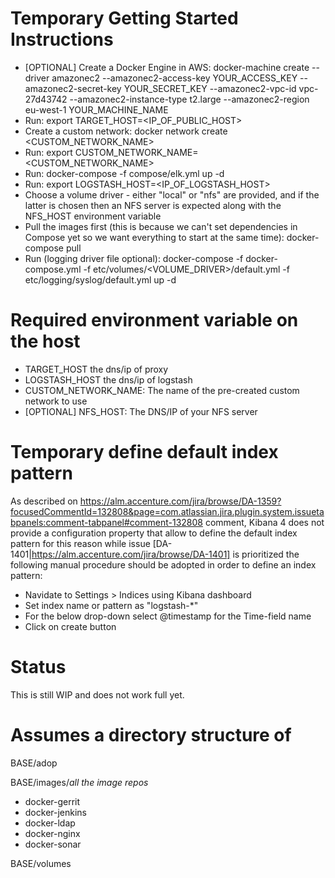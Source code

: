 # Temporary Getting Started Instructions


- [OPTIONAL] Create a Docker Engine in AWS: docker-machine create --driver amazonec2 --amazonec2-access-key YOUR\_ACCESS\_KEY --amazonec2-secret-key YOUR\_SECRET\_KEY --amazonec2-vpc-id vpc-27d43742 --amazonec2-instance-type t2.large --amazonec2-region eu-west-1 YOUR\_MACHINE\_NAME
- Run: export TARGET\_HOST=\<IP\_OF\_PUBLIC\_HOST\>
- Create a custom network: docker network create \<CUSTOM\_NETWORK\_NAME\>
- Run: export CUSTOM\_NETWORK\_NAME=\<CUSTOM\_NETWORK\_NAME\>
- Run: docker-compose -f compose/elk.yml up -d
- Run: export LOGSTASH\_HOST=\<IP\_OF\_LOGSTASH\_HOST\>
- Choose a volume driver - either "local" or "nfs" are provided, and if the latter is chosen then an NFS server is expected along with the NFS\_HOST environment variable
- Pull the images first (this is because we can't set dependencies in Compose yet so we want everything to start at the same time): docker-compose pull
- Run (logging driver file optional): docker-compose -f docker-compose.yml -f etc/volumes/\<VOLUME_DRIVER\>/default.yml -f etc/logging/syslog/default.yml up -d

# Required environment variable on the host

- TARGET\_HOST the dns/ip of proxy
- LOGSTASH\_HOST the dns/ip of logstash
- CUSTOM\_NETWORK\_NAME: The name of the pre-created custom network to use
- [OPTIONAL] NFS_HOST: The DNS/IP of your NFS server

# Temporary define default index pattern

As described on https://alm.accenture.com/jira/browse/DA-1359?focusedCommentId=132808&page=com.atlassian.jira.plugin.system.issuetabpanels:comment-tabpanel#comment-132808 comment, Kibana 4 does not provide a configuration property that allow to define the default index pattern for this reason while issue [DA-1401|https://alm.accenture.com/jira/browse/DA-1401] is prioritized the following manual procedure should be adopted in order to define an index pattern:

- Navidate to Settings > Indices using Kibana dashboard
- Set index name or pattern as "logstash-*"
- For the below drop-down select @timestamp for the Time-field name
- Click on create button

# Status

This is still WIP and does not work full yet.

# Assumes a directory structure of

BASE/adop

BASE/images/*all the image repos*
-  docker-gerrit
-  docker-jenkins
-  docker-ldap
-  docker-nginx
-  docker-sonar

BASE/volumes
